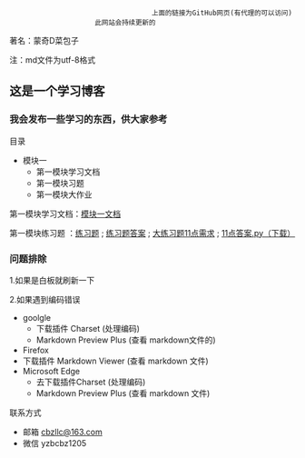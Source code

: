                                        上面的链接为GitHub网页(有代理的可以访问)
                         此网站会持续更新的
                                       
   著名：蒙奇D菜包子

注：md文件为utf-8格式
## 这是一个学习博客

### 我会发布一些学习的东西，供大家参考


目录

  - 模块一
     - 第一模块学习文档
     - 第一模块习题
     - 第一模块大作业




第一模块学习文档：<a href="https://mqdcbz.github.io/study_python/模块一笔记/笔记.md">模块一文档</a>
  
第一模块练习题 ：<a href="https://mqdcbz.github.io/study_python/模块一练习题/模块一练习题.md">练习题</a> ; <a href="https://mqdcbz.github.io/study_python/模块一练习题/模块一练习题答案.md">练习题答案</a> ; <a href="https://mqdcbz.github.io/study_python/模块一练习题/11点需求.md">大练习题11点需求</a> ; <a href="https://mqdcbz.github.io/study_python/模块一练习题/11点.py">11点答案.py（下载）</a>






### 问题排除

  1.如果是白板就刷新一下


  2.如果遇到编码错误 

  - goolgle 
    - 下载插件 Charset (处理编码) 
    - Markdown Preview Plus  (查看 markdown文件的)
  - Firefox 
  - 下载插件 Markdown Viewer  (查看 markdown 文件)
  - Microsoft Edge
    - 去下载插件Charset (处理编码) 
    - Markdown Preview Plus   (查看 markdown 文件)


联系方式

 - 邮箱 cbzllc@163.com
 - 微信 yzbcbz1205
